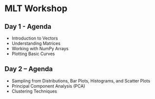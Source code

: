 # MLT Workshop  

## Day 1 - Agenda  
- Introduction to Vectors  
- Understanding Matrices  
- Working with NumPy Arrays  
- Plotting Basic Curves 

## Day 2 – Agenda
- Sampling from Distributions, Bar Plots, Histograms, and Scatter Plots
- Principal Component Analysis (PCA)
- Clustering Techniques